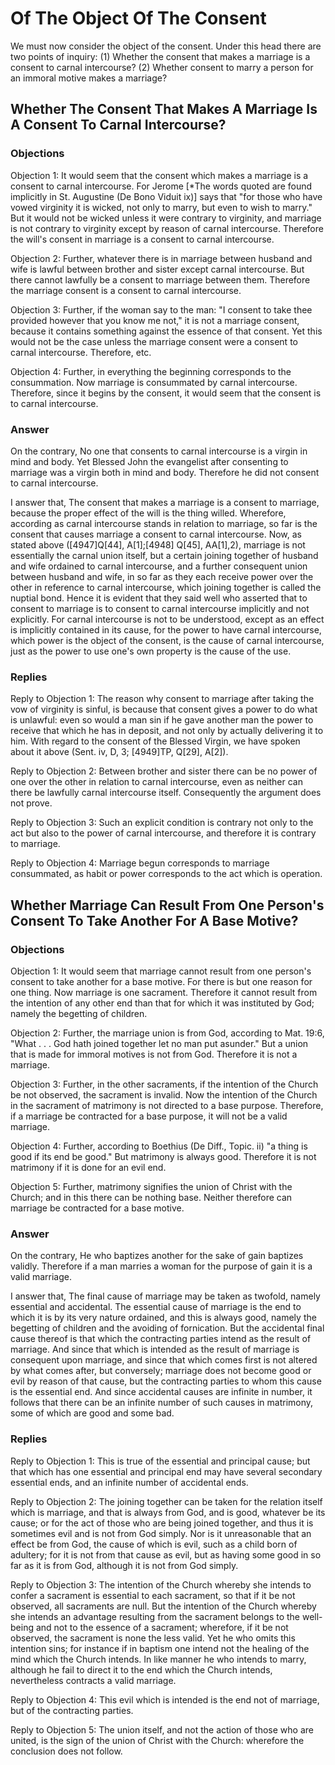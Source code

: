 # Of The Object Of The Consent

We must now consider the object of the consent. Under this head there are two points of inquiry:
(1) Whether the consent that makes a marriage is a consent to carnal intercourse?
(2) Whether consent to marry a person for an immoral motive makes a marriage?
## Whether The Consent That Makes A Marriage Is A Consent To Carnal Intercourse?

### Objections

Objection 1: It would seem that the consent which makes a marriage is a consent to carnal intercourse. For Jerome [*The words quoted are found implicitly in St. Augustine (De Bono Viduit ix)] says that "for those who have vowed virginity it is wicked, not only to marry, but even to wish to marry." But it would not be wicked unless it were contrary to virginity, and marriage is not contrary to virginity except by reason of carnal intercourse. Therefore the will's consent in marriage is a consent to carnal intercourse.

Objection 2: Further, whatever there is in marriage between husband and wife is lawful between brother and sister except carnal intercourse. But there cannot lawfully be a consent to marriage between them. Therefore the marriage consent is a consent to carnal intercourse.

Objection 3: Further, if the woman say to the man: "I consent to take thee provided however that you know me not," it is not a marriage consent, because it contains something against the essence of that consent. Yet this would not be the case unless the marriage consent were a consent to carnal intercourse. Therefore, etc.

Objection 4: Further, in everything the beginning corresponds to the consummation. Now marriage is consummated by carnal intercourse. Therefore, since it begins by the consent, it would seem that the consent is to carnal intercourse.

### Answer

On the contrary, No one that consents to carnal intercourse is a virgin in mind and body. Yet Blessed John the evangelist after consenting to marriage was a virgin both in mind and body. Therefore he did not consent to carnal intercourse.

I answer that, The consent that makes a marriage is a consent to marriage, because the proper effect of the will is the thing willed. Wherefore, according as carnal intercourse stands in relation to marriage, so far is the consent that causes marriage a consent to carnal intercourse. Now, as stated above ([4947]Q[44], A[1];[4948] Q[45], AA[1],2), marriage is not essentially the carnal union itself, but a certain joining together of husband and wife ordained to carnal intercourse, and a further consequent union between husband and wife, in so far as they each receive power over the other in reference to carnal intercourse, which joining together is called the nuptial bond. Hence it is evident that they said well who asserted that to consent to marriage is to consent to carnal intercourse implicitly and not explicitly. For carnal intercourse is not to be understood, except as an effect is implicitly contained in its cause, for the power to have carnal intercourse, which power is the object of the consent, is the cause of carnal intercourse, just as the power to use one's own property is the cause of the use.

### Replies

Reply to Objection 1: The reason why consent to marriage after taking the vow of virginity is sinful, is because that consent gives a power to do what is unlawful: even so would a man sin if he gave another man the power to receive that which he has in deposit, and not only by actually delivering it to him. With regard to the consent of the Blessed Virgin, we have spoken about it above (Sent. iv, D, 3; [4949]TP, Q[29], A[2]).

Reply to Objection 2: Between brother and sister there can be no power of one over the other in relation to carnal intercourse, even as neither can there be lawfully carnal intercourse itself. Consequently the argument does not prove.

Reply to Objection 3: Such an explicit condition is contrary not only to the act but also to the power of carnal intercourse, and therefore it is contrary to marriage.

Reply to Objection 4: Marriage begun corresponds to marriage consummated, as habit or power corresponds to the act which is operation.
## Whether Marriage Can Result From One Person's Consent To Take Another For A Base Motive?

### Objections

Objection 1: It would seem that marriage cannot result from one person's consent to take another for a base motive. For there is but one reason for one thing. Now marriage is one sacrament. Therefore it cannot result from the intention of any other end than that for which it was instituted by God; namely the begetting of children.

Objection 2: Further, the marriage union is from God, according to Mat. 19:6, "What . . . God hath joined together let no man put asunder." But a union that is made for immoral motives is not from God. Therefore it is not a marriage.

Objection 3: Further, in the other sacraments, if the intention of the Church be not observed, the sacrament is invalid. Now the intention of the Church in the sacrament of matrimony is not directed to a base purpose. Therefore, if a marriage be contracted for a base purpose, it will not be a valid marriage.

Objection 4: Further, according to Boethius (De Diff., Topic. ii) "a thing is good if its end be good." But matrimony is always good. Therefore it is not matrimony if it is done for an evil end.

Objection 5: Further, matrimony signifies the union of Christ with the Church; and in this there can be nothing base. Neither therefore can marriage be contracted for a base motive.

### Answer

On the contrary, He who baptizes another for the sake of gain baptizes validly. Therefore if a man marries a woman for the purpose of gain it is a valid marriage.

I answer that, The final cause of marriage may be taken as twofold, namely essential and accidental. The essential cause of marriage is the end to which it is by its very nature ordained, and this is always good, namely the begetting of children and the avoiding of fornication. But the accidental final cause thereof is that which the contracting parties intend as the result of marriage. And since that which is intended as the result of marriage is consequent upon marriage, and since that which comes first is not altered by what comes after, but conversely; marriage does not become good or evil by reason of that cause, but the contracting parties to whom this cause is the essential end. And since accidental causes are infinite in number, it follows that there can be an infinite number of such causes in matrimony, some of which are good and some bad.

### Replies

Reply to Objection 1: This is true of the essential and principal cause; but that which has one essential and principal end may have several secondary essential ends, and an infinite number of accidental ends.

Reply to Objection 2: The joining together can be taken for the relation itself which is marriage, and that is always from God, and is good, whatever be its cause; or for the act of those who are being joined together, and thus it is sometimes evil and is not from God simply. Nor is it unreasonable that an effect be from God, the cause of which is evil, such as a child born of adultery; for it is not from that cause as evil, but as having some good in so far as it is from God, although it is not from God simply.

Reply to Objection 3: The intention of the Church whereby she intends to confer a sacrament is essential to each sacrament, so that if it be not observed, all sacraments are null. But the intention of the Church whereby she intends an advantage resulting from the sacrament belongs to the well-being and not to the essence of a sacrament; wherefore, if it be not observed, the sacrament is none the less valid. Yet he who omits this intention sins; for instance if in baptism one intend not the healing of the mind which the Church intends. In like manner he who intends to marry, although he fail to direct it to the end which the Church intends, nevertheless contracts a valid marriage.

Reply to Objection 4: This evil which is intended is the end not of marriage, but of the contracting parties.

Reply to Objection 5: The union itself, and not the action of those who are united, is the sign of the union of Christ with the Church: wherefore the conclusion does not follow.
